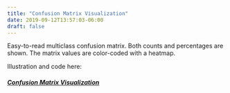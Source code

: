 ```yaml
---
title: "Confusion Matrix Visualization"
date: 2019-09-12T13:57:03-06:00
draft: false
---
```


Easy-to-read multiclass confusion matrix. Both counts and percentages are shown.  The matrix values are color-coded with a heatmap.

Illustration and code here:
##### [Confusion Matrix Visualization](https://github.com/jkmackie/confusion_matrix_visualization)